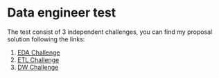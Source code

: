 # Data engineer test
The test consist of 3 independent challenges, you can find my proposal solution following the links:
1. [EDA Challenge](EDA_Challenge.ipynb)
2. [ETL Challenge](ETL_Challenge.md)
3. [DW Challenge](DW_Challenge.md)